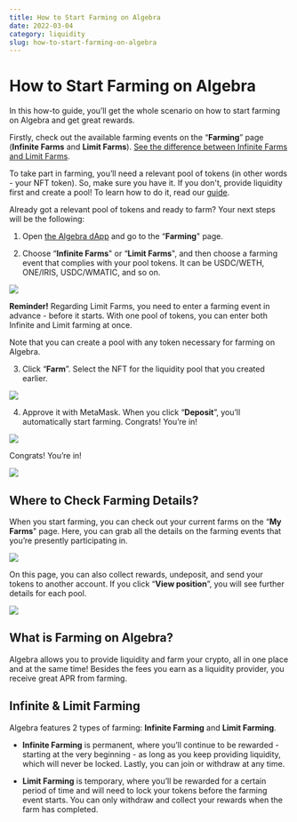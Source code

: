 ```yaml
---
title: How to Start Farming on Algebra
date: 2022-03-04
category: liquidity
slug: how-to-start-farming-on-algebra
---
```


How to Start Farming on Algebra
===============================

In this how-to guide, you’ll get the whole scenario on how to start farming on Algebra and get great rewards.

Firstly, check out the available farming events on the “**Farming**” page (**Infinite Farms** and **Limit Farms**). [See the difference between Infinite Farms and Limit Farms](https://docs.google.com/document/d/1VaNo_HbVMstY30rA23BbOWdBmdifdoLjR94WMOiPFuE/edit#heading=h.dkekf791nv8).

To take part in farming, you’ll need a relevant pool of tokens (in other words - your NFT token). So, make sure you have it. If you don't, provide liquidity first and create a pool! To learn how to do it, read our [guide](https://docs.google.com/document/d/1_VbuE7CJDLPGdSTTvIrGikaqjfzUumsYi6H5U2Q0mRI/edit#heading=h.wyl6kj4stb9n).

Already got a relevant pool of tokens and ready to farm? Your next steps will be the following:

1.  Open [the Algebra dApp](https://app.algebra.finance/#/swap) and go to the “**Farming**" page.
    
2.  Choose “**Infinite Farms**" or “**Limit Farms**", and then choose a farming event that complies with your pool tokens. It can be USDC/WETH, ONE/IRIS, USDC/WMATIC, and so on.
    
![](/assets/1.gif)

**Reminder!** Regarding Limit Farms, you need to enter a farming event in advance - before it starts. With one pool of tokens, you can enter both Infinite and Limit farming at once.

Note that you can create a pool with any token necessary for farming on Algebra.

3. Click “**Farm**”. Select the NFT for the liquidity pool that you created earlier.

![](/assets/2.gif)

4. Approve it with MetaMask. When you click “**Deposit**”, you’ll automatically start farming. Congrats! You’re in!

![](/assets/3.gif)

Congrats! You’re in!

![](/assets/4.gif)

Where to Check Farming Details?
-------------------------------

When you start farming, you can check out your current farms on the “**My Farms**" page. Here, you can grab all the details on the farming events that you’re presently participating in.

![](/assets/5.png)

On this page, you can also collect rewards, undeposit, and send your tokens to another account. If you click “**View position**”, you will see further details for each pool.

![](/assets/6.png)

What is Farming on Algebra?
---------------------------

Algebra allows you to provide liquidity and farm your crypto, all in one place and at the same time! Besides the fees you earn as a liquidity provider, you receive great APR from farming.

Infinite & Limit Farming
------------------------

Algebra features 2 types of farming: **Infinite Farming** and **Limit Farming**.

*   **Infinite Farming** is permanent, where you’ll continue to be rewarded - starting at the very beginning - as long as you keep providing liquidity, which will never be locked. Lastly, you can join or withdraw at any time.
    
*   **Limit Farming** is temporary, where you’ll be rewarded for a certain period of time and will need to lock your tokens before the farming event starts. You can only withdraw and collect your rewards when the farm has completed.